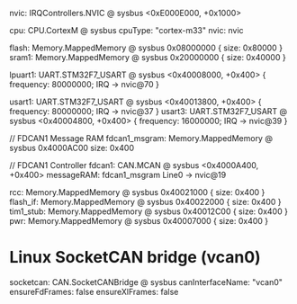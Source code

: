 nvic: IRQControllers.NVIC @ sysbus <0xE000E000, +0x1000>

cpu: CPU.CortexM @ sysbus
    cpuType: "cortex-m33"
    nvic: nvic

flash: Memory.MappedMemory @ sysbus 0x08000000 { size: 0x80000 }
sram1: Memory.MappedMemory @ sysbus 0x20000000 { size: 0x40000 }

lpuart1: UART.STM32F7_USART @ sysbus <0x40008000, +0x400> { frequency: 80000000; IRQ -> nvic@70 }

usart1: UART.STM32F7_USART @ sysbus <0x40013800, +0x400> { frequency: 80000000; IRQ -> nvic@37 }
usart3: UART.STM32F7_USART @ sysbus <0x40004800, +0x400> { frequency: 16000000; IRQ -> nvic@39 }

// FDCAN1 Message RAM
fdcan1_msgram: Memory.MappedMemory @ sysbus 0x4000AC00
    size: 0x400

// FDCAN1 Controller
fdcan1: CAN.MCAN @ sysbus <0x4000A400, +0x400>
    messageRAM: fdcan1_msgram
    Line0 -> nvic@19

rcc:       Memory.MappedMemory @ sysbus 0x40021000 { size: 0x400 }
flash_if:  Memory.MappedMemory @ sysbus 0x40022000 { size: 0x400 }
tim1_stub: Memory.MappedMemory @ sysbus 0x40012C00 { size: 0x400 }
pwr:       Memory.MappedMemory @ sysbus 0x40007000 { size: 0x400 }

# Linux SocketCAN bridge (vcan0)
socketcan: CAN.SocketCANBridge @ sysbus
    canInterfaceName: "vcan0"
    ensureFdFrames: false
    ensureXlFrames: false
